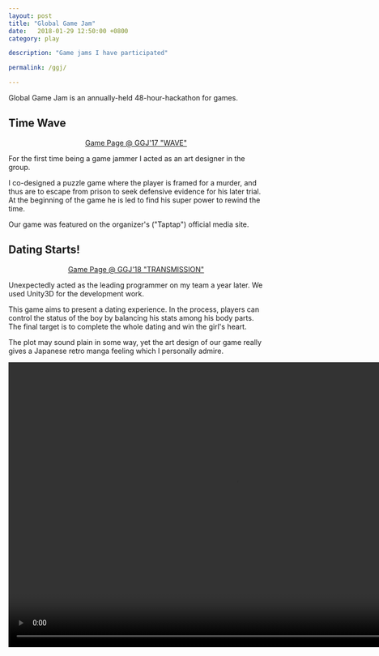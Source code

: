 ```yaml
---
layout: post
title: "Global Game Jam"
date:   2018-01-29 12:50:00 +0800
category: play

description: "Game jams I have participated"

permalink: /ggj/

---
```


Global Game Jam is an annually-held 48-hour-hackathon for games.

<h2>Time Wave</h2>

<center><a href="https://globalgamejam.org/2017/games/%E6%97%B6%E9%97%B4%E6%B3%A2" class="button button-pill button-tiny button-highlight">Game Page @ GGJ'17 "WAVE"</a></center>

For the first time being a game jammer I acted as an art designer in the group.

I co-designed a puzzle game where the player is framed for a murder, and thus are to escape from prison to seek defensive evidence for his later trial. At the beginning of the game he is led to find his super power to rewind the time.

Our game was featured on the organizer's ("Taptap") official media site.

<h2>Dating Starts!</h2>

<center><a href="https://globalgamejam.org/2018/games/dating-starts" class="button button-pill button-tiny button-highlight">Game Page @ GGJ'18 "TRANSMISSION"</a></center>

Unexpectedly acted as the leading programmer on my team a year later. We used Unity3D for the development work.

This game aims to present a dating experience. In the process, players can control the status of the boy by balancing his stats among his body parts. The final target is to complete the whole dating and win the girl's heart.

The plot may sound plain in some way, yet the art design of our game really gives a Japanese retro manga feeling which I personally admire.

<div>
<video width="900" height="563" controls="controls">
  <source src="/assets/videos/ggj_group16.mp4" type="video/mp4">
</video>
</div>

